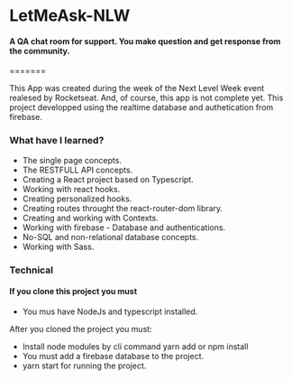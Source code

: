
# LetMeAsk-NLW
#### A QA chat room for support. You make question and get response from the community.
=======


This App was created during the week of the Next Level Week event realesed by Rocketseat. And, of course, this app is not complete yet.
This project developped using the realtime database and authetication from firebase.

### What have I learned?

- The single page concepts.
- The RESTFULL API concepts.
- Creating a React project based on Typescript.
- Working with react hooks.
- Creating personalized hooks.
- Creating routes throught the react-router-dom library.
- Creating and working with Contexts.
- Working with firebase - Database and authentications.
- No-SQL and non-relational database concepts.
- Working with Sass.

### Technical

#### If you clone this project you must

- You mus have NodeJs and typescript installed.

After you cloned the project you must:
- Install node modules by cli command yarn add or npm install
- You must add a firebase database to the project.
- yarn start for running the project.
